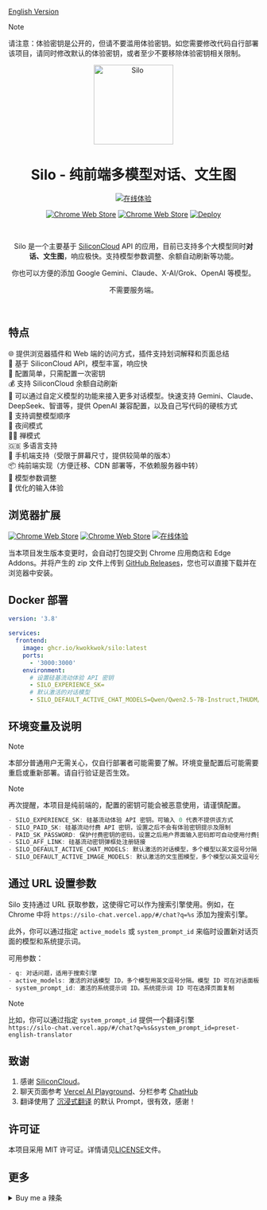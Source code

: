 [English Version](https://github.com/KwokKwok/Silo/blob/main/README_EN.md)

> [!NOTE]
> 请注意：体验密钥是公开的，但请不要滥用体验密钥。如您需要修改代码自行部署该项目，请同时修改默认的体验密钥，或者至少不要移除体验密钥相关限制。

<p align="center"><a href="https://silo-chat.vercel.app" target="_blank" rel="noreferrer noopener"><img style="width:160px" alt="Silo" src="https://silo-chat.vercel.app/logo.svg"></a></p>
<h1 align="center">Silo - 纯前端多模型对话、文生图</h1>

<p align="center"><a target="_blank" rel="noreferrer noopener" href="https://silo-chat.vercel.app"><img alt="在线体验" src="https://img.shields.io/badge/在线体验-112418.svg?&style=for-the-badge&logo=safari&logoColor=white"></a></p>
<p align="center"><a rel="noreferrer noopener" target="_blank" href="https://chromewebstore.google.com/detail/nakohnjaacfmjiodegibhnepfmioejln"><img alt="Chrome Web Store" src="https://img.shields.io/badge/安装 Chrome 扩展-141e24.svg?&style=for-the-badge&logo=google-chrome&logoColor=white"></a> <a rel="noreferrer noopener" target="_blank" href="https://microsoftedge.microsoft.com/addons/detail/silo-siliconcloud-api-p/kjfjhcmdndibdlfofffhoehailbdlbod"><img alt="Chrome Web Store" src="https://img.shields.io/badge/安装 Edge 扩展-141e24.svg?&style=for-the-badge&logo=microsoft-edge&logoColor=white"></a> 
<a target="_blank" rel="noreferrer noopener" href="https://vercel.com/new/clone?repository-url=https%3A%2F%2Fgithub.com%2FKwokKwok%2FSilo.git&project-name=silo&repository-name=silo&env=SILO_EXPERIENCE_SK&envDescription=%E8%BE%93%E5%85%A5%200%20%E8%A1%A8%E7%A4%BA%E4%B8%8D%E6%8F%90%E4%BE%9B%E4%BD%93%E9%AA%8C%E5%AF%86%E9%92%A5%E6%96%B9%E5%BC%8F%E8%AE%BF%E9%97%AE%EF%BC%8C%E6%9B%B4%E5%A4%9A%E7%8E%AF%E5%A2%83%E5%8F%98%E9%87%8F%E5%8F%AF%E6%9F%A5%E7%9C%8B%20GitHub%20README%20%E8%AF%B4%E6%98%8E&envLink=https%3A%2F%2Fgithub.com%2FKwokKwok%2FSilo%3Ftab%3Dreadme-ov-file%23%E7%8E%AF%E5%A2%83%E5%8F%98%E9%87%8F%E5%8F%8A%E8%AF%B4%E6%98%8E"><img alt="Deploy" src="https://img.shields.io/badge/部署到 Vercel-000000?style=for-the-badge&logo=vercel&logoColor=white"></a></p>

<br/>
<p align="center">Silo 是一个主要基于  <a target="_blank" href="https://siliconflow.cn/zh-cn/siliconcloud" target="_blank">SiliconCloud</a>  API 的应用，目前已支持多个大模型同时<b>对话、文生图</b>，响应极快。支持模型参数调整、余额自动刷新等功能。</p>
<p align="center">你也可以方便的添加 Google Gemini、Claude、X-AI/Grok、OpenAI 等模型。</p>
<p align="center">不需要服务端。</p>
<br/>

## 特点

🌐 提供浏览器插件和 Web 端的访问方式，插件支持划词解释和页面总结<br>
🚀 基于 SiliconCloud API，模型丰富，响应快<br>
🔑 配置简单，只需配置一次密钥<br>
💰 支持 SiliconCloud 余额自动刷新<br>
🧩 可以通过自定义模型的功能来接入更多对话模型。快速支持 Gemini、Claude、DeepSeek、智谱等，提供 OpenAI 兼容配置，以及自己写代码的硬核方式<br>
🔄 支持调整模型顺序<br>
🌙 夜间模式<br>
🧘‍♂️ 禅模式<br>
🇬🇧 多语言支持 <br>
📱 手机端支持（受限于屏幕尺寸，提供较简单的版本）<br>
📦 纯前端实现（方便迁移、CDN 部署等，不依赖服务器中转）<br>
🔧 模型参数调整<br>
💬 优化的输入体验<br>

<!-- ![dark](./docs/dark.png)
![light](./docs/light.png)
<img src="./docs/mobile.jpg" alt="mobile" width="250"> -->

## 浏览器扩展

<p align="left"><a target="_blank" rel="noreferrer noopener" href="https://chromewebstore.google.com/detail/nakohnjaacfmjiodegibhnepfmioejln"><img alt="Chrome Web Store" src="https://img.shields.io/badge/安装 Chrome 扩展-141e24.svg?&style=for-the-badge&logo=google-chrome&logoColor=white"></a>
<a rel="noreferrer noopener" target="_blank" href="https://microsoftedge.microsoft.com/addons/detail/silo-siliconcloud-api-p/kjfjhcmdndibdlfofffhoehailbdlbod"><img alt="Chrome Web Store" src="https://img.shields.io/badge/安装 Edge 扩展-141e24.svg?&style=for-the-badge&logo=microsoft-edge&logoColor=white"></a> 
<a target="_blank" rel="noreferrer noopener" href="https://github.com/KwokKwok/SiloChat/releases"><img alt="在线体验" src="https://img.shields.io/badge/RELEASES-181717.svg?&style=for-the-badge&logo=github&logoColor=white"></a></p>

当本项目发生版本变更时，会自动打包提交到 Chrome 应用商店和 Edge Addons。并将产生的 zip 文件上传到 [GitHub Releases](https://github.com/KwokKwok/SiloChat/releases)，您也可以直接下载并在浏览器中安装。

## Docker 部署

```yaml
version: '3.8'

services:
  frontend:
    image: ghcr.io/kwokkwok/silo:latest
    ports:
      - '3000:3000'
    environment:
      # 设置硅基流动体验 API 密钥
      - SILO_EXPERIENCE_SK=
      # 默认激活的对话模型
      - SILO_DEFAULT_ACTIVE_CHAT_MODELS=Qwen/Qwen2.5-7B-Instruct,THUDM/glm-4-9b-chat,01-ai/Yi-1.5-9B-Chat-16K
```

## 环境变量及说明

> [!NOTE]
> 本部分普通用户无需关心，仅自行部署者可能需要了解。环境变量配置后可能需要重启或重新部署。请自行验证是否生效。

> [!NOTE]
> 再次提醒，本项目是纯前端的，配置的密钥可能会被恶意使用，请谨慎配置。

```js
- SILO_EXPERIENCE_SK: 硅基流动体验 API 密钥。可输入 0 代表不提供该方式
- SILO_PAID_SK: 硅基流动付费 API 密钥，设置之后不会有体验密钥提示及限制
- PAID_SK_PASSWORD: 保护付费密钥的密码，设置之后用户界面输入密码即可自动使用付费密钥。设置 SILO_PAID_SK 时强烈建议同时设置该变量。请注意，该变量不以 SILO_ 开头
- SILO_AFF_LINK: 硅基流动密钥弹框处注册链接
- SILO_DEFAULT_ACTIVE_CHAT_MODELS: 默认激活的对话模型，多个模型以英文逗号分隔
- SILO_DEFAULT_ACTIVE_IMAGE_MODELS: 默认激活的文生图模型，多个模型以英文逗号分隔
```

## 通过 URL 设置参数

Silo 支持通过 URL 获取参数，这使得它可以作为搜索引擎使用。例如，在 Chrome 中将 `https://silo-chat.vercel.app/#/chat?q=%s` 添加为搜索引擎。

此外，你可以通过指定 `active_models` 或 `system_prompt_id` 来临时设置新对话页面的模型和系统提示词。

可用参数：

```js
- q: 对话问题，适用于搜索引擎
- active_models: 激活的对话模型 ID，多个模型用英文逗号分隔。模型 ID 可在对话面板中复制
- system_prompt_id: 激活的系统提示词 ID。系统提示词 ID 可在选择页面复制
```

> [!NOTE]
> 比如，你可以通过指定 `system_prompt_id` 提供一个翻译引擎<br>`https://silo-chat.vercel.app/#/chat?q=%s&system_prompt_id=preset-english-translator`

## 致谢

1. 感谢 [SiliconCloud](https://siliconflow.cn/zh-cn/siliconcloud)。
1. 聊天页面参考 [Vercel AI Playground](https://sdk.vercel.ai/playground)、分栏参考 [ChatHub](https://chathub.gg/)
1. 翻译使用了 [沉浸式翻译](https://immersivetranslate.com/zh-Hans/) 的默认 Prompt，很有效，感谢！

## 许可证

本项目采用 MIT 许可证。详情请见[LICENSE](LICENSE)文件。

## 更多

<details>
<summary>Buy me a 辣条</summary>

### Buy me a 辣条

> 感谢 [黄少侠@即刻](https://m.okjike.com/users/18C4EC79-964F-4DF5-8D63-033A2345B2ED) 的提议。本项目开源且完全免费，如果您觉得本项目对您有用，欢迎 Buy me a 辣条~

<img src="https://i.imgur.com/Z8zXeSP.jpeg" alt="Buy Me A Coffee" width="224">
</details>
